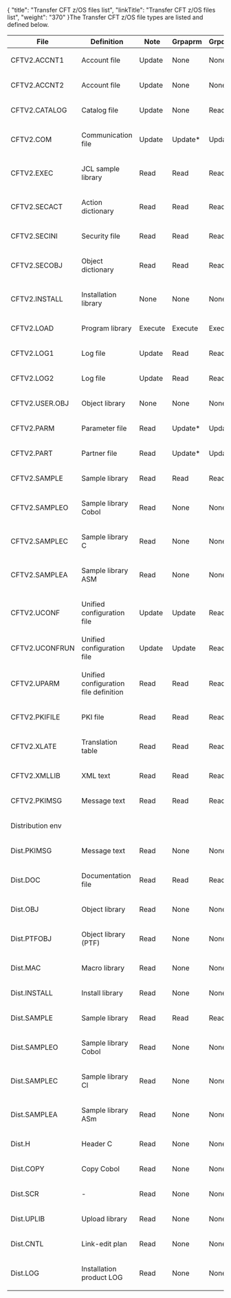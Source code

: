 {
    "title": "Transfer CFT z/OS files list",
    "linkTitle": "Transfer CFT z/OS files list",
    "weight": "370"
}The Transfer CFT z/OS file types are listed and defined below.

<table data-cellspacing="0">
<thead>
<tr class="header">
<th>File</th>
<th>Definition</th>
<th>Note</th>
<th>Grpaprm</th>
<th>Grpdesk</th>
<th>Grptrf</th>
</tr>
</thead>
<tbody>
<tr class="odd">
<td><p>CFTV2.ACCNT1</p></td>
<td><p>Account file</p></td>
<td><p>Update</p></td>
<td><p>None</p></td>
<td><p>None</p></td>
<td><p>None</p></td>
</tr>
<tr class="even">
<td><p>CFTV2.ACCNT2</p></td>
<td><p>Account file</p></td>
<td><p>Update</p></td>
<td><p>None</p></td>
<td><p>None</p></td>
<td><p>None</p></td>
</tr>
<tr class="odd">
<td><p>CFTV2.CATALOG</p></td>
<td><p>Catalog file</p></td>
<td><p>Update</p></td>
<td><p>None</p></td>
<td><p>Read*</p></td>
<td><p>Read*</p></td>
</tr>
<tr class="even">
<td><p>CFTV2.COM</p></td>
<td><p>Communication file</p></td>
<td><p>Update</p></td>
<td><p>Update*</p></td>
<td><p>Update*</p></td>
<td><p>Update*</p></td>
</tr>
<tr class="odd">
<td><p>CFTV2.EXEC</p></td>
<td><p>JCL sample library</p></td>
<td><p>Read</p></td>
<td><p>Read</p></td>
<td><p>Read</p></td>
<td><p>Read</p></td>
</tr>
<tr class="even">
<td><p>CFTV2.SECACT</p></td>
<td><p>Action dictionary</p></td>
<td><p>Read</p></td>
<td><p>Read</p></td>
<td><p>Read</p></td>
<td><p>Read</p></td>
</tr>
<tr class="odd">
<td><p>CFTV2.SECINI</p></td>
<td><p>Security file</p></td>
<td><p>Read</p></td>
<td><p>Read</p></td>
<td><p>Read</p></td>
<td><p>Read</p></td>
</tr>
<tr class="even">
<td><p>CFTV2.SECOBJ</p></td>
<td><p>Object dictionary</p></td>
<td><p>Read</p></td>
<td><p>Read</p></td>
<td><p>Read</p></td>
<td><p>Read</p></td>
</tr>
<tr class="odd">
<td><p>CFTV2.INSTALL</p></td>
<td><p>Installation library</p></td>
<td><p>None</p></td>
<td><p>None</p></td>
<td><p>None</p></td>
<td><p>None</p></td>
</tr>
<tr class="even">
<td><p>CFTV2.LOAD</p></td>
<td><p>Program library</p></td>
<td><p>Execute</p></td>
<td><p>Execute</p></td>
<td><p>Execute</p></td>
<td><p>Execute</p></td>
</tr>
<tr class="odd">
<td><p>CFTV2.LOG1</p></td>
<td><p>Log file</p></td>
<td><p>Update</p></td>
<td><p>Read</p></td>
<td><p>Read</p></td>
<td><p>Read</p></td>
</tr>
<tr class="even">
<td><p>CFTV2.LOG2</p></td>
<td><p>Log file</p></td>
<td><p>Update</p></td>
<td><p>Read</p></td>
<td><p>Read</p></td>
<td><p>Read</p></td>
</tr>
<tr class="odd">
<td><p>CFTV2.USER.OBJ</p></td>
<td><p>Object library</p></td>
<td><p>None</p></td>
<td><p>None</p></td>
<td><p>None</p></td>
<td><p>None</p></td>
</tr>
<tr class="even">
<td><p>CFTV2.PARM</p></td>
<td><p>Parameter file</p></td>
<td><p>Read</p></td>
<td><p>Update*</p></td>
<td><p>Update*</p></td>
<td><p>None</p></td>
</tr>
<tr class="odd">
<td><p>CFTV2.PART</p></td>
<td><p>Partner file</p></td>
<td><p>Read</p></td>
<td><p>Update*</p></td>
<td><p>Update*</p></td>
<td><p>None</p></td>
</tr>
<tr class="even">
<td><p>CFTV2.SAMPLE</p></td>
<td><p>Sample library</p></td>
<td><p>Read</p></td>
<td><p>Read</p></td>
<td><p>Read</p></td>
<td><p>Read</p></td>
</tr>
<tr class="odd">
<td><p>CFTV2.SAMPLEO</p></td>
<td><p>Sample library Cobol</p></td>
<td><p>Read</p></td>
<td><p>None</p></td>
<td><p>None</p></td>
<td><p>None</p></td>
</tr>
<tr class="even">
<td><p>CFTV2.SAMPLEC</p></td>
<td><p>Sample library C</p></td>
<td><p>Read</p></td>
<td><p>None</p></td>
<td><p>None</p></td>
<td><p>None</p></td>
</tr>
<tr class="odd">
<td><p>CFTV2.SAMPLEA</p></td>
<td><p>Sample library ASM</p></td>
<td><p>Read</p></td>
<td><p>None</p></td>
<td><p>None</p></td>
<td><p>None</p></td>
</tr>
<tr class="even">
<td><p>CFTV2.UCONF</p></td>
<td><p>Unified configuration file</p></td>
<td><p>Update</p></td>
<td><p>Update</p></td>
<td><p>Read</p></td>
<td><p>Read</p></td>
</tr>
<tr class="odd">
<td>CFTV2.UCONFRUN</td>
<td>Unified configuration file</td>
<td>Update</td>
<td>Update</td>
<td>Read</td>
<td>Read</td>
</tr>
<tr class="even">
<td><p>CFTV2.UPARM</p></td>
<td><p>Unified configuration file definition</p></td>
<td><p>Read</p></td>
<td><p>Read</p></td>
<td><p>Read</p></td>
<td><p>Read</p></td>
</tr>
<tr class="odd">
<td><p>CFTV2.PKIFILE</p></td>
<td><p>PKI file</p></td>
<td><p>Read</p></td>
<td><p>Read</p></td>
<td><p>Read</p></td>
<td><p>Read</p></td>
</tr>
<tr class="even">
<td><p>CFTV2.XLATE</p></td>
<td><p>Translation table</p></td>
<td><p>Read</p></td>
<td><p>Read</p></td>
<td><p>Read</p></td>
<td><p>Read</p></td>
</tr>
<tr class="odd">
<td><p>CFTV2.XMLLIB</p></td>
<td><p>XML text</p></td>
<td><p>Read</p></td>
<td><p>Read</p></td>
<td><p>Read</p></td>
<td><p>Read</p></td>
</tr>
<tr class="even">
<td><p>CFTV2.PKIMSG</p></td>
<td><p>Message text</p></td>
<td><p>Read</p></td>
<td><p>Read</p></td>
<td><p>Read</p></td>
<td><p>Read</p></td>
</tr>
<tr class="odd">
<td><p>Distribution env</p></td>
<td><p> </p></td>
<td><p> </p></td>
<td><p> </p></td>
<td><p> </p></td>
<td><p> </p></td>
</tr>
<tr class="even">
<td>Dist.PKIMSG</td>
<td>Message text</td>
<td><p>Read</p></td>
<td><p>None</p></td>
<td><p>None</p></td>
<td><p>None</p></td>
</tr>
<tr class="odd">
<td><p>Dist.DOC</p></td>
<td><p>Documentation file</p></td>
<td><p>Read</p></td>
<td><p>Read</p></td>
<td><p>Read</p></td>
<td><p>Read</p></td>
</tr>
<tr class="even">
<td><p>Dist.OBJ</p></td>
<td><p>Object library</p></td>
<td><p>Read</p></td>
<td><p>None</p></td>
<td><p>None</p></td>
<td><p>None</p></td>
</tr>
<tr class="odd">
<td><p>Dist.PTFOBJ</p></td>
<td><p>Object library (PTF)</p></td>
<td><p>Read</p></td>
<td><p>None</p></td>
<td><p>None</p></td>
<td><p>None</p></td>
</tr>
<tr class="even">
<td><p>Dist.MAC</p></td>
<td><p>Macro library</p></td>
<td><p>Read</p></td>
<td><p>None</p></td>
<td><p>None</p></td>
<td><p>None</p></td>
</tr>
<tr class="odd">
<td><p>Dist.INSTALL</p></td>
<td><p>Install library</p></td>
<td><p>Read</p></td>
<td><p>None</p></td>
<td><p>None</p></td>
<td><p>None</p></td>
</tr>
<tr class="even">
<td><p>Dist.SAMPLE</p></td>
<td><p>Sample library</p></td>
<td><p>Read</p></td>
<td><p>Read</p></td>
<td><p>Read</p></td>
<td><p>Read</p></td>
</tr>
<tr class="odd">
<td><p>Dist.SAMPLEO</p></td>
<td><p>Sample library Cobol</p></td>
<td><p>Read</p></td>
<td><p>None</p></td>
<td><p>None</p></td>
<td><p>None</p></td>
</tr>
<tr class="even">
<td><p>Dist.SAMPLEC</p></td>
<td><p>Sample library Cl</p></td>
<td><p>Read</p></td>
<td><p>None</p></td>
<td><p>None</p></td>
<td><p>None</p></td>
</tr>
<tr class="odd">
<td><p>Dist.SAMPLEA</p></td>
<td><p>Sample library ASm</p></td>
<td><p>Read</p></td>
<td><p>None</p></td>
<td><p>None</p></td>
<td><p>None</p></td>
</tr>
<tr class="even">
<td><p>Dist.H</p></td>
<td><p>Header C</p></td>
<td><p>Read</p></td>
<td><p>None</p></td>
<td><p>None</p></td>
<td><p>None</p></td>
</tr>
<tr class="odd">
<td><p>Dist.COPY</p></td>
<td><p>Copy Cobol</p></td>
<td><p>Read</p></td>
<td><p>None</p></td>
<td><p>None</p></td>
<td><p>None</p></td>
</tr>
<tr class="even">
<td><p>Dist.SCR</p></td>
<td><p>-</p></td>
<td><p>Read</p></td>
<td><p>None</p></td>
<td><p>None</p></td>
<td><p>None</p></td>
</tr>
<tr class="odd">
<td><p>Dist.UPLIB</p></td>
<td><p>Upload library</p></td>
<td><p>Read</p></td>
<td><p>None</p></td>
<td><p>None</p></td>
<td><p>None</p></td>
</tr>
<tr class="even">
<td><p>Dist.CNTL</p></td>
<td><p>Link-edit plan</p></td>
<td><p>Read</p></td>
<td><p>None</p></td>
<td><p>None</p></td>
<td><p>None</p></td>
</tr>
<tr class="odd">
<td><p>Dist.LOG</p></td>
<td><p>Installation product LOG</p></td>
<td><p>Read</p></td>
<td><p>None</p></td>
<td><p>None</p></td>
<td><p>None</p></td>
</tr>
</tbody>
</table>
